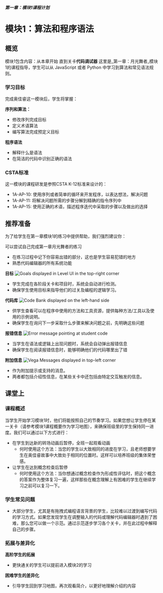 ##### 第一章：模块1课程计划
# 模块1：算法和程序语法

## 概览

模块1包含内容：从本章开始 直到关卡**代码调试器**
这里是_第一章：月光舞者_模块1的课程指导，学生可以从 JavaScript 或者 Python 中学习到算法和常见语法规则。

### 学习目标

完成奥佳睿这一模块后，学生将掌握：

**序列和算法：**

- 修改序列完成目标
- 定义术语算法
- 编写算法完成预定义目标

**程序语法**

- 解释什么是语法
- 在简洁的代码中识别正确的语法

### CSTA标准

这一模块的课程研发是参照CSTA K-12标准来设计的：

- 1A-AP-10: 使用序列或者简单的循环来开发程序，以表达想法，解决问题
- 1A-AP-11: 将解决问题所需的步骤分解到精确的指令序列中
- 1A-AP-15: 使用正确的术语，描述程序迭代中采取的步骤以及做出的选择

## 推荐准备

为了给学生在第一章模块1的练习中提供帮助，我们强烈建议你：

可以尝试自己完成第一章月光舞者的练习
- 在练习过程中记下你容易出错的部分，这也是学生容易犯错的地方
- 熟悉代码编辑器的所有系统功能

**目标**
![Goals displayed in Level UI in the top-right corner](/images/pages/teachers/resources/markdown/chapter1/goals.png)
- 学生完成在各阶段关卡和项目时，系统会自动进行检测。
- 确保学生使用目标来指导他们的过关及编程的逻辑学习。

**代码库**
![Code Bank displayed on the left-hand side](/images/pages/teachers/resources/markdown/chapter1/codebank.png)
- 供学生查看可以在程序中使用的方法和工具资源，提供每种方法/工具以及使用的示例说明。
- 确保学生在询问下一步采取什么步骤来解决问题之前，先明确这些问题

**报错信息**
![Error message pointing at student code](/images/pages/teachers/resources/markdown/chapter1/errormessages.png)
- 当学生在语法或逻辑上出现问题时，系统会自动弹出报错信息
- 确保学生在阅读报错信息时，能够明确他们的代码哪里出了错

**附加信息**
![Vega Messages displayed in top-left corner](/images/pages/teachers/resources/markdown/chapter1/vegamessages.png)
- 作为附加提示或支持的消息。
- 两者都包括介绍性信息，在某些关卡中还包括由特定交互触发的信息。

## 课堂上

### 课程概述

当学生开始学习模块1时，他们将能按照自己的节奏学习。如果您想让学生停在某一关卡（请参考模块1课程概要作为学习地图），来确保班级里的学生保持同一进度。我们可以通过以下方式进行：

- 在学生到达新的转场动画后暂停，全班一起观看动画
    - 何时使用这个方法：当您的学生以大致相同的进度在学习，且老师想要学生在奥佳睿故事中大致处于相同的位置时。这样可以培养班级的集体荣誉感。
- 让学生在达到概念检查后暂停
    - 何时使用这个方法：当你想通过概念检查作为形成性评估时，把这个概念的答案作为整体复习一遍，这样那些在概念理解上有困难的学生在继续学习之前可以复习一下。

### 学生常见问题

- 大部分学生，尤其是有拖拽式编程语言背景的学生，比较难以过渡到编写代码的学习方式。如果您发现学生在调整输入的代码或理解代码编辑器时遇到了困难，那么您可以做一个示范。通过示范逐步学习各个关卡，并在此过程中解释自己的步骤。

### 拓展与差异化
**高阶学生的拓展**
- 更快通关的学生可以提前进入模块2的学习

**困难学生的差异化**
- 引导学生回到学习地图，再次观看简介，以更好地理解介绍的内容
